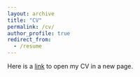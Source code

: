 ```yaml
---
layout: archive
title: "CV"
permalink: /cv/
author_profile: true
redirect_from:
  - /resume
---
```



<object data="../files/Tripp_CV.pdf" width="1000" height="1000" type='application/pdf'></object>

Here is a [link](https://github.com/vandytripp/vandytripp.github.io/blob/master/files/Tripp%20CV.pdf) to open my CV in a new page. 